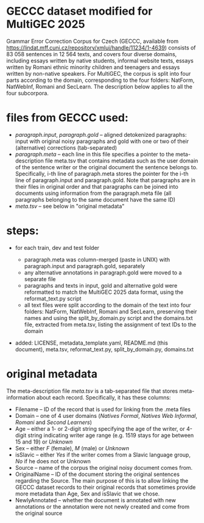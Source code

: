 # GECCC dataset modified for MultiGEC 2025

Grammar Error Correction Corpus for Czech (GECCC, available from https://lindat.mff.cuni.cz/repository/xmlui/handle/11234/1-4639) consists of 83 058 sentences in 12 564 texts, and covers four diverse domains, including essays written by native students, informal website texts, essays written by Romani ethnic minority children and teenagers and essays written by non-native speakers. For MultiGEC, the corpus is split into four parts according to the domain, corresponding to the four folders: NatForm, NatWebInf, Romani and SecLearn. The description below applies to all the four subcorpora.

# files from GECCC used:

- *paragraph.input*, *paragraph.gold* – aligned detokenized paragraphs: input with original noisy paragraphs and gold with one or two of their (alternative) corrections (tab-separated)
- *paragraph.meta* – each line in this file specifies a pointer to the meta-description file meta.tsv that contains metadata such as the user domain of the sentence writer or the original document the sentence belongs to. Specifically, i-th line of paragraph.meta stores the pointer for the i-th line of paragraph.input and paragraph.gold. Note that paragraphs are in their files in original order and that paragraphs can be joined into documents using information from the paragraph.meta file (all paragraphs belonging to the same document have the same ID)
- *meta.tsv* – see below in "original metadata"

# steps:

- for each train, dev and test folder
	- paragraph.meta was column-merged (paste in UNIX) with paragraph.input and paragraph.gold, separately
	- any alternative annotations in paragraph.gold were moved to a separate file
	- paragraphs and texts in input, gold and alternative gold were reformatted to match the MultiGEC 2025 data format, using the reformat_text.py script
   	- all text files were split according to the domain of the text into four folders: NatForm, NatWebInf, Romani and SecLearn, preserving their names and using the split_by_domain.py script and the domains.txt file, extracted from meta.tsv, listing the assignment of text IDs to the domain  
	
- added: LICENSE, metadata_template.yaml, README.md (this document), meta.tsv, reformat_text.py, split_by_domain.py, domains.txt   

# original metadata

The meta-description file *meta.tsv* is a tab-separated file that stores meta-information about each record. Specifically, it has these columns:
- Filename – ID of the record that is used for linking from the .meta files
- Domain – one of 4 user domains (*Natives Formal*, *Natives Web Informal*, *Romani* and *Second Learners*)
- Age – either a 1- or 2-digit string specifying the age of the writer, or 4-digit string indicating writer age range (e.g. 1519 stays for age between 15 and 19) or *Unknown*
- Sex – either *F* (female), *M* (male) or *Unknown*
- isSlavic – either *Yes* if the writer comes from a Slavic language group, *No* if he does not or Unknown
- Source – name of the corpus the original noisy document comes from.
- OriginalName – ID of the document storing the original sentences regarding the Source. The main purpose of this is to allow linking the GECCC dataset records to their original records that sometimes provide more metadata than Age, Sex and isSlavic that we chose.
- NewlyAnnotated – whether the document is annotated with new annotations or the annotation were not newly created and come from the original source
